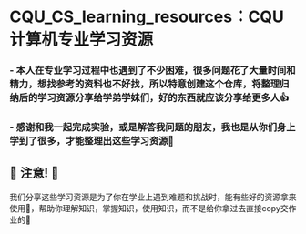 # CQU_CS_learning_resources：CQU计算机专业学习资源

### - 本人在专业学习过程中也遇到了不少困难，很多问题花了大量时间和精力，想找参考的资料也不好找，所以特意创建这个仓库，将整理归纳后的学习资源分享给学弟学妹们，好的东西就应该分享给更多人👍

### - 感谢和我一起完成实验，或是解答我问题的朋友，我也是从你们身上学到了很多，才能整理出这些学习资源🥰

## 🫵  注意! 🫵
我们分享这些学习资源是为了你在学业上遇到难题和挑战时，能有些好的资源拿来使用💪，帮助你理解知识，掌握知识，使用知识，而不是给你拿过去直接copy交作业的👊

